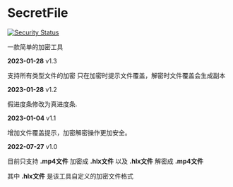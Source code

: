 # SecretFile

[![Security Status](https://www.murphysec.com/platform3/v3/badge/1609435820142284800.svg)](https://www.murphysec.com/accept?code=f3d8e1c7c90a6637b6d49dd139d70a5f&type=1&from=2&t=2)

一款简单的加密工具

**2023-01-28**  v1.3

支持所有类型文件的加密
只在加密时提示文件覆盖，解密时文件覆盖会生成副本

**2023-01-28**  v1.2

假进度条修改为真进度条.

**2023-01-04**  v1.1

增加文件覆盖提示，加密解密操作更加安全。

**2022-07-27**  v1.0

目前只支持 **.mp4文件** 加密成 **.hlx文件** 以及 **.hlx文件** 解密成 **.mp4文件**

其中 **.hlx文件** 是该工具自定义的加密文件格式
